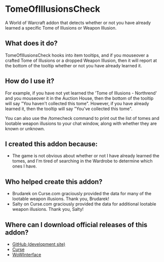 # TomeOfIllusionsCheck

A World of Warcraft addon that detects whether or not you have already learned
a specific Tome of Illusions or Weapon Illusion.

## What does it do?

TomeOfIllusionsCheck hooks into item tooltips, and if you mouseover a crafted
Tome of Illusions or a dropped Weapon Illusion, then it will report at the
bottom of the tooltip whether or not you have already learned it.

## How do I use it?

For example, if you have not yet learned the 'Tome of Illusions - Northrend'
and you mouseover it in the Auction House, then the bottom of the tooltip
will say "You haven't collected this tome". However, if you have already learned it,
then the tooltip will say "You've collected this tome".

You can also use the /tomecheck command to print out the list of tomes and
lootable weapon illusions to your chat window, along with whether they are
known or unknown.

## I created this addon because:

* The game is not obvious about whether or not I have already learned the tomes,
and I'm tired of searching in the Wardrobe to determine which ones I have.

## Who helped create this addon?

* Brudarek on Curse.com graciously provided the data for many of the lootable
weapon illusions. Thank you, Brudarek!
* Salty on Curse.com graciously provided the data for additional lootable
weapon illusions. Thank you, Salty!

## Where can I download official releases of this addon?

* [GitHub (development site)](https://github.com/jhegg/wow-tome-of-illusions-check/)
* [Curse](http://mods.curse.com/addons/wow/tomeofillusionscheck)
* [WoWInterface](http://www.wowinterface.com/downloads/info24069-TomeOfIllusionsCheck.html)
